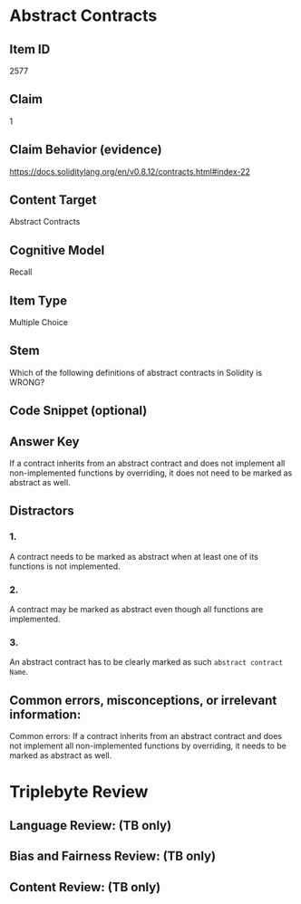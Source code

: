 # Abstract Contracts

## Item ID
2577

## Claim
1

## Claim Behavior (evidence)
https://docs.soliditylang.org/en/v0.8.12/contracts.html#index-22

## Content Target
Abstract Contracts

## Cognitive Model
Recall

## Item Type
Multiple Choice 

## Stem
Which of the following definitions of abstract contracts in Solidity is WRONG?

## Code Snippet (optional)

## Answer Key
If a contract inherits from an abstract contract and does not implement all non-implemented functions by overriding, it does not need to be marked as abstract as well.

## Distractors
### 1.
A contract needs to be marked as abstract when at least one of its functions is not implemented.

### 2.
A contract may be marked as abstract even though all functions are implemented.

### 3.
An abstract contract has to be clearly marked as such `abstract contract Name`.

## Common errors, misconceptions, or irrelevant information:
Common errors:
If a contract inherits from an abstract contract and does not implement all non-implemented functions by overriding, it needs to be marked as abstract as well.

# Triplebyte Review

## Language Review: (TB only)

## Bias and Fairness Review: (TB only)

## Content Review: (TB only)
